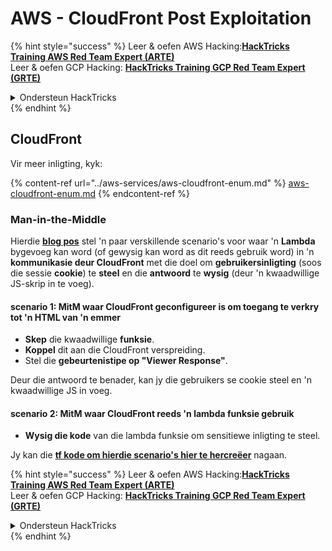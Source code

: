 # AWS - CloudFront Post Exploitation

{% hint style="success" %}
Leer & oefen AWS Hacking:<img src="../../../.gitbook/assets/image (1).png" alt="" data-size="line">[**HackTricks Training AWS Red Team Expert (ARTE)**](https://training.hacktricks.xyz/courses/arte)<img src="../../../.gitbook/assets/image (1).png" alt="" data-size="line">\
Leer & oefen GCP Hacking: <img src="../../../.gitbook/assets/image (2).png" alt="" data-size="line">[**HackTricks Training GCP Red Team Expert (GRTE)**<img src="../../../.gitbook/assets/image (2).png" alt="" data-size="line">](https://training.hacktricks.xyz/courses/grte)

<details>

<summary>Ondersteun HackTricks</summary>

* Kyk na die [**subskripsie planne**](https://github.com/sponsors/carlospolop)!
* **Sluit aan by die** 💬 [**Discord groep**](https://discord.gg/hRep4RUj7f) of die [**telegram groep**](https://t.me/peass) of **volg** ons op **Twitter** 🐦 [**@hacktricks\_live**](https://twitter.com/hacktricks\_live)**.**
* **Deel hacking truuks deur PRs in te dien na die** [**HackTricks**](https://github.com/carlospolop/hacktricks) en [**HackTricks Cloud**](https://github.com/carlospolop/hacktricks-cloud) github repos.

</details>
{% endhint %}

## CloudFront

Vir meer inligting, kyk:

{% content-ref url="../aws-services/aws-cloudfront-enum.md" %}
[aws-cloudfront-enum.md](../aws-services/aws-cloudfront-enum.md)
{% endcontent-ref %}

### Man-in-the-Middle

Hierdie [**blog pos**](https://medium.com/@adan.alvarez/how-attackers-can-misuse-aws-cloudfront-access-to-make-it-rain-cookies-acf9ce87541c) stel 'n paar verskillende scenario's voor waar 'n **Lambda** bygevoeg kan word (of gewysig kan word as dit reeds gebruik word) in 'n **kommunikasie deur CloudFront** met die doel om **gebruikersinligting** (soos die sessie **cookie**) te **steel** en die **antwoord** te **wysig** (deur 'n kwaadwillige JS-skrip in te voeg).

#### scenario 1: MitM waar CloudFront geconfigureer is om toegang te verkry tot 'n HTML van 'n emmer

* **Skep** die kwaadwillige **funksie**.
* **Koppel** dit aan die CloudFront verspreiding.
* Stel die **gebeurtenistipe op "Viewer Response"**.

Deur die antwoord te benader, kan jy die gebruikers se cookie steel en 'n kwaadwillige JS in voeg.

#### scenario 2: MitM waar CloudFront reeds 'n lambda funksie gebruik

* **Wysig die kode** van die lambda funksie om sensitiewe inligting te steel.

Jy kan die [**tf kode om hierdie scenario's hier te hercreëer**](https://github.com/adanalvarez/AWS-Attack-Scenarios/tree/main) nagaan.

{% hint style="success" %}
Leer & oefen AWS Hacking:<img src="../../../.gitbook/assets/image (1).png" alt="" data-size="line">[**HackTricks Training AWS Red Team Expert (ARTE)**](https://training.hacktricks.xyz/courses/arte)<img src="../../../.gitbook/assets/image (1).png" alt="" data-size="line">\
Leer & oefen GCP Hacking: <img src="../../../.gitbook/assets/image (2).png" alt="" data-size="line">[**HackTricks Training GCP Red Team Expert (GRTE)**<img src="../../../.gitbook/assets/image (2).png" alt="" data-size="line">](https://training.hacktricks.xyz/courses/grte)

<details>

<summary>Ondersteun HackTricks</summary>

* Kyk na die [**subskripsie planne**](https://github.com/sponsors/carlospolop)!
* **Sluit aan by die** 💬 [**Discord groep**](https://discord.gg/hRep4RUj7f) of die [**telegram groep**](https://t.me/peass) of **volg** ons op **Twitter** 🐦 [**@hacktricks\_live**](https://twitter.com/hacktricks\_live)**.**
* **Deel hacking truuks deur PRs in te dien na die** [**HackTricks**](https://github.com/carlospolop/hacktricks) en [**HackTricks Cloud**](https://github.com/carlospolop/hacktricks-cloud) github repos.

</details>
{% endhint %}
